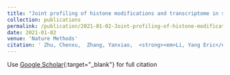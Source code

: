 ```yaml
---
title: "Joint profiling of histone modifications and transcriptome in single cells from mouse brain"
collection: publications
permalink: /publication/2021-01-02-Joint-profiling-of-histone-modifications-and-transcriptome-in-single-cells-from-mouse-brain
date: 2021-01-02
venue: 'Nature Methods'
citation: ' Zhu, Chenxu,  Zhang, Yanxiao,  <strong><em>Li, Yang Eric</em></strong>,  Lucero, Jacinta,  Behrens, M Margarita,  Ren, Bing, &quot;Joint profiling of histone modifications and transcriptome in single cells from mouse brain.&quot; <strong>Nature Methods</strong>, 2021.'
---
```

Use [Google Scholar](https://scholar.google.com/scholar?q=Joint+profiling+of+histone+modifications+and+transcriptome+in+single+cells+from+mouse+brain){:target="_blank"} for full citation
